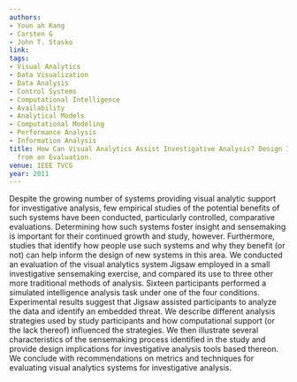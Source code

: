```yaml
---
authors:
- Youn ah Kang
- Carsten G
- John T. Stasko
link:
tags:
- Visual Analytics
- Data Visualization
- Data Analysis
- Control Systems
- Computational Intelligence
- Availability
- Analytical Models
- Computational Modeling
- Performance Analysis
- Information Analysis
title: How Can Visual Analytics Assist Investigative Analysis? Design Implications
  from an Evaluation.
venue: IEEE TVCG
year: 2011
---
```

Despite the growing number of systems providing visual analytic support for investigative analysis, few empirical studies of the potential benefits of such systems have been conducted, particularly controlled, comparative evaluations. Determining how such systems foster insight and sensemaking is important for their continued growth and study, however. Furthermore, studies that identify how people use such systems and why they benefit (or not) can help inform the design of new systems in this area. We conducted an evaluation of the visual analytics system Jigsaw employed in a small investigative sensemaking exercise, and compared its use to three other more traditional methods of analysis. Sixteen participants performed a simulated intelligence analysis task under one of the four conditions. Experimental results suggest that Jigsaw assisted participants to analyze the data and identify an embedded threat. We describe different analysis strategies used by study participants and how computational support (or the lack thereof) influenced the strategies. We then illustrate several characteristics of the sensemaking process identified in the study and provide design implications for investigative analysis tools based thereon. We conclude with recommendations on metrics and techniques for evaluating visual analytics systems for investigative analysis.